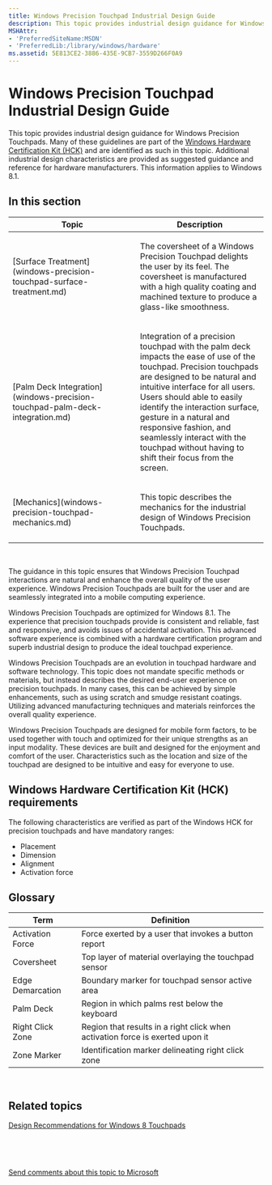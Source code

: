 ```yaml
---
title: Windows Precision Touchpad Industrial Design Guide
description: This topic provides industrial design guidance for Windows Precision Touchpads.
MSHAttr:
- 'PreferredSiteName:MSDN'
- 'PreferredLib:/library/windows/hardware'
ms.assetid: 5E813CE2-3886-435E-9CB7-3559D266F0A9
---
```


# Windows Precision Touchpad Industrial Design Guide


This topic provides industrial design guidance for Windows Precision Touchpads. Many of these guidelines are part of the [Windows Hardware Certification Kit (HCK)](http://go.microsoft.com/fwlink/p/?LinkID=330443) and are identified as such in this topic. Additional industrial design characteristics are provided as suggested guidance and reference for hardware manufacturers. This information applies to Windows 8.1.

## In this section


<table>
<colgroup>
<col width="50%" />
<col width="50%" />
</colgroup>
<thead>
<tr class="header">
<th>Topic</th>
<th>Description</th>
</tr>
</thead>
<tbody>
<tr class="odd">
<td><p>[Surface Treatment](windows-precision-touchpad-surface-treatment.md)</p></td>
<td><p>The coversheet of a Windows Precision Touchpad delights the user by its feel. The coversheet is manufactured with a high quality coating and machined texture to produce a glass-like smoothness.</p></td>
</tr>
<tr class="even">
<td><p>[Palm Deck Integration](windows-precision-touchpad-palm-deck-integration.md)</p></td>
<td><p>Integration of a precision touchpad with the palm deck impacts the ease of use of the touchpad. Precision touchpads are designed to be natural and intuitive interface for all users. Users should able to easily identify the interaction surface, gesture in a natural and responsive fashion, and seamlessly interact with the touchpad without having to shift their focus from the screen.</p></td>
</tr>
<tr class="odd">
<td><p>[Mechanics](windows-precision-touchpad-mechanics.md)</p></td>
<td><p>This topic describes the mechanics for the industrial design of Windows Precision Touchpads.</p></td>
</tr>
</tbody>
</table>

 

The guidance in this topic ensures that Windows Precision Touchpad interactions are natural and enhance the overall quality of the user experience. Windows Precision Touchpads are built for the user and are seamlessly integrated into a mobile computing experience.

Windows Precision Touchpads are optimized for Windows 8.1. The experience that precision touchpads provide is consistent and reliable, fast and responsive, and avoids issues of accidental activation. This advanced software experience is combined with a hardware certification program and superb industrial design to produce the ideal touchpad experience.

Windows Precision Touchpads are an evolution in touchpad hardware and software technology. This topic does not mandate specific methods or materials, but instead describes the desired end-user experience on precision touchpads. In many cases, this can be achieved by simple enhancements, such as using scratch and smudge resistant coatings. Utilizing advanced manufacturing techniques and materials reinforces the overall quality experience.

Windows Precision Touchpads are designed for mobile form factors, to be used together with touch and optimized for their unique strengths as an input modality. These devices are built and designed for the enjoyment and comfort of the user. Characteristics such as the location and size of the touchpad are designed to be intuitive and easy for everyone to use.

## <a href="" id="windows-hardware-certification-kit--hck--requirements-"></a>Windows Hardware Certification Kit (HCK) requirements


The following characteristics are verified as part of the Windows HCK for precision touchpads and have mandatory ranges:

-   Placement
-   Dimension
-   Alignment
-   Activation force

## Glossary


| Term             | Definition                                                                    |
|------------------|-------------------------------------------------------------------------------|
| Activation Force | Force exerted by a user that invokes a button report                          |
| Coversheet       | Top layer of material overlaying the touchpad sensor                          |
| Edge Demarcation | Boundary marker for touchpad sensor active area                               |
| Palm Deck        | Region in which palms rest below the keyboard                                 |
| Right Click Zone | Region that results in a right click when activation force is exerted upon it |
| Zone Marker      | Identification marker delineating right click zone                            |

 

## Related topics


[Design Recommendations for Windows 8 Touchpads](http://go.microsoft.com/fwlink/p/?LinkID=389118)

 

 

[Send comments about this topic to Microsoft](mailto:wsddocfb@microsoft.com?subject=Documentation%20feedback%20%5Bp_WEG_Hardware\p_weg_hardware%5D:%20Windows%20Precision%20Touchpad%20Industrial%20Design%20Guide%20%20RELEASE:%20%2811/28/2016%29&body=%0A%0APRIVACY%20STATEMENT%0A%0AWe%20use%20your%20feedback%20to%20improve%20the%20documentation.%20We%20don't%20use%20your%20email%20address%20for%20any%20other%20purpose,%20and%20we'll%20remove%20your%20email%20address%20from%20our%20system%20after%20the%20issue%20that%20you're%20reporting%20is%20fixed.%20While%20we're%20working%20to%20fix%20this%20issue,%20we%20might%20send%20you%20an%20email%20message%20to%20ask%20for%20more%20info.%20Later,%20we%20might%20also%20send%20you%20an%20email%20message%20to%20let%20you%20know%20that%20we've%20addressed%20your%20feedback.%0A%0AFor%20more%20info%20about%20Microsoft's%20privacy%20policy,%20see%20http://privacy.microsoft.com/default.aspx. "Send comments about this topic to Microsoft")





